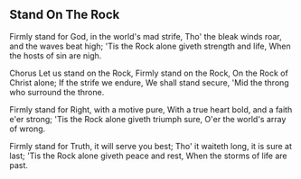 ## Stand On The Rock

Firmly stand for God, in the world's mad strife,
Tho' the bleak winds roar, and the waves beat high;
'Tis the Rock alone giveth strength and life,
When the hosts of sin are nigh.

Chorus
Let us stand on the Rock,
Firmly stand on the Rock,
On the Rock of Christ alone;
If the strife we endure,
We shall stand secure,
'Mid the throng who surround the throne.

Firmly stand for Right, with a motive pure,
With a true heart bold, and a faith e'er strong;
'Tis the Rock alone giveth triumph sure,
O'er the world's array of wrong.

Firmly stand for Truth, it will serve you best;
Tho' it waiteth long, it is sure at last;
'Tis the Rock alone giveth peace and rest,
When the storms of life are past.
